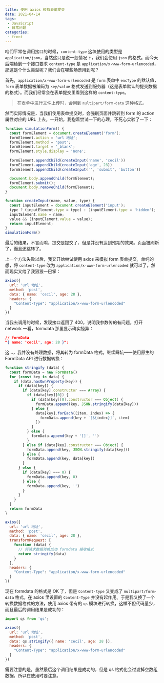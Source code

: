 ```yaml
---
title: 使用 axios 模拟表单提交
date: 2021-04-14
tags:
 - JavaScript
 - 日常问题
categories:
 - front
---
```


咱们平常在调用接口的时候，`content-type` 这块使用的类型是 `application/json`，当然这只是说一般情况下，我们会使用 `json` 的格式。而今天后端给到一个接口要求 `content-type` 是 `application/x-www-form-urlencoded`，那这是个什么类型呢？我们会在哪些场景用到呢？

首先，`application/x-www-form-urlencoded` 是 `form` 表单中 `encType` 的默认值，`form` 表单数据被编码为 `key/value` 格式发送到服务器（这是表单默认的提交数据的格式）。而我们经常会在表单提交里看到这样的 `content-type`。

> 在表单中进行文件上传时，会用到 `multipart/form-data` 这种格式。

然而实际情况是，当我们使用表单提交时，会强刷页面并跳转到 form 的 action 属性对应的 URL 上去。一开始，我抱着尝试一下的心理，不死心实验了一下：

```js
function simulationForm() {
  const formElement = document.createElement('form');
  formElement.action = 'url 地址';
  formElement.method = 'post';
  formElement.target = '_blank';
  formElement.style.display = 'none';
  
  formElement.appendChild(createInput('name', 'cecil'))
  formElement.appendChild(createInput('age', 28))
  formElement.appendChild(createInput('', 'submit', 'button'))

  document.body.appendChild(formElement);
  formElement.submit();
  document.body.removeChild(formElement);
}

function createInput(name, value, type) {
  const inputElement = document.createElement('input');
  type ? (inputElement.type = type) : (inputElement.type = 'hidden');
  inputElement.name = name;
  value && (inputElement.value = value);
  return inputElement;
}
simulationForm()
```

最后的结果，不言而喻，提交是提交了，但是并没有达到预期的效果。页面被刷新了，而且还跳转了。

上一个方法失败以后，我又开始尝试使用 axios 来模拟 form 表单提交，单纯的想，将 `content-type` 改为 `application/x-www-form-urlencoded` 就可以了，然而现实又给了我狠狠一巴掌：

```js
axios({
  url: 'url 地址',
  method: 'post',
  data: { name: 'cecil', age: 28 },
  headers: {
    "Content-Type": "application/x-www-form-urlencoded"
  }
})
```

当我去调用的时候，发现接口返回了 400，说明我参数传的有问题，打开 network 一看，formdata 那里显示确实怪异：

```json
// formData
"{ name: 'cecil', age: 28 }":
```

这...，我并没有处理数据，将其转为 formData 格式。继续踩坑——使用原生的 FormData API 进行数据转换：

```js
function stringify (data) {
  const formData = new FormData()
  for (const key in data) {
    if (data.hasOwnProperty(key)) {
      if (data[key]) {
        if (data[key].constructor === Array) {
          if (data[key][0]) {
            if (data[key][0].constructor === Object) {
              formData.append(key, JSON.stringify(data[key]))
            } else {
              data[key].forEach((item, index) => {
                formData.append(key + `[${index}]`, item)
              })
            }
          } else {
            formData.append(key + '[]', '')
          }
        } else if (data[key].constructor === Object) {
          formData.append(key, JSON.stringify(data[key]))
        } else {
          formData.append(key, data[key])
        }
      } else {
        if (data[key] === 0) {
          formData.append(key, 0)
        } else {
          formData.append(key, '')
        }
      }
    }
  }
  return formData
}

axios({
  url: 'url 地址',
  method: 'post',
  data: { name: 'cecil', age: 28 },
  transformRequest: [
    function (data) {
      // 将请求数据转换成功 formdata 接收格式
      return stringify(data)
    }
  ],
  headers: {
    "Content-Type": "application/x-www-form-urlencoded"
  }
})
```

现在 formdata 的格式是 OK 了，但是 `Content-type` 又变成了 `multipart/form-data` 格式。在 axios 里设置的 `Content-Type` 并没有起作用。于是我又换了一个转换数据格式的方法，使用 axios 带有的 `qs` 模块进行转换，这样不但代码量少，而且最后的调用结果是成功的：

```js
import qs from 'qs';

axios({
  url: 'url 地址',
  method: 'post',
  data: qs.stringify({ name: 'cecil', age: 28 }),
  headers: {
    "Content-Type": "application/x-www-form-urlencoded"
  }
})
```

需要注意的是，虽然最后这个调用结果是成功的，但是 qs 格式化会过滤掉空数组数据，所以在使用时要注意。